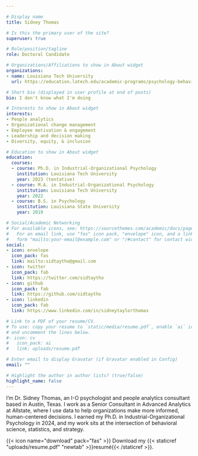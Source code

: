 ```yaml
---

# Display name
title: Sidney Thomas

# Is this the primary user of the site?
superuser: true

# Role/position/tagline
role: Doctoral Candidate

# Organizations/Affiliations to show in About widget
organizations:
- name: Louisiana Tech University
  url: https://education.latech.edu/academic-programs/psychology-behavioral-sciences/doctoral-programs/industrial-organizational-psychology-phd/

# Short bio (displayed in user profile at end of posts)
bio: I don't know what I'm doing

# Interests to show in About widget
interests:
- People analytics
- Organizational change management
- Employee motivation & engagement
- Leadership and decision making
- Diversity, equity, & inclusion

# Education to show in About widget
education:
  courses:
  - course: Ph.D. in Industrial-Organizational Psychology
    institution: Louisiana Tech University
    year: 2023 (tentative)
  - course: M.A. in Industrial-Organizational Psychology
    institution: Louisiana Tech University
    year: 2022
  - course: B.S. in Psychology
    institution: Louisiana State University
    year: 2019

# Social/Academic Networking
# For available icons, see: https://sourcethemes.com/academic/docs/page-builder/#icons
#   For an email link, use "fas" icon pack, "envelope" icon, and a link in the
#   form "mailto:your-email@example.com" or "/#contact" for contact widget.
social:
- icon: envelope
  icon_pack: fas
  link: mailto:sidtaytho@gmail.com 
- icon: twitter
  icon_pack: fab
  link: https://twitter.com/sidtaytho
- icon: github
  icon_pack: fab
  link: https://github.com/sidtaytho
- icon: linkedin
  icon_pack: fab
  link: https://www.linkedin.com/in/sidneytaylorthomas

# Link to a PDF of your resume/CV.
# To use: copy your resume to `static/media/resume.pdf`, enable `ai` icons in `params.toml`, 
# and uncomment the lines below.
#- icon: cv
#   icon_pack: ai
#   link: uploads/resume.pdf

# Enter email to display Gravatar (if Gravatar enabled in Config)
email: ""

# Highlight the author in author lists? (true/false)
highlight_name: false
---
```


I’m Dr. Sidney Thomas, an I-O psychologist and people analytics consultant based in Austin, Texas. I work as a Senior Consultant in Advanced Analytics at Allstate, where I use data to help organizations make more informed, human-centered decisions. I earned my Ph.D. in Industrial-Organizational Psychology in 2024, and my work sits at the intersection of behavioral science, statistics, and strategy.

{{< icon name="download" pack="fas" >}} Download my {{< staticref "uploads/resume.pdf" "newtab" >}}resumé{{< /staticref >}}.
